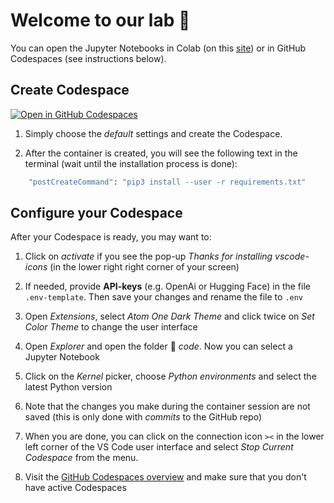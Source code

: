 # Welcome to our lab 👋

You can open the Jupyter Notebooks in Colab (on this [site](https://kirenz.github.io/lab-template/slide.html)) or in GitHub Codespaces (see instructions below).

## Create Codespace


[![Open in GitHub Codespaces](https://github.com/codespaces/badge.svg)](https://codespaces.new/kirenz/lab-template?quickstart=1)


1. Simply choose the *default* settings and create the Codespace.

2. After the container is created, you will see the following text in the terminal (wait until the installation process is done):

```bash
	"postCreateCommand": "pip3 install --user -r requirements.txt"
```


## Configure your Codespace

After your Codespace is ready, you may want to: 

1. Click on *activate* if you see the pop-up *Thanks for installing vscode-icons* (in the lower right right corner of your screen)

2. If needed, provide **API-keys** (e.g. OpenAi or Hugging Face) in the file `.env-template`. Then save your changes and rename the file to `.env`

3. Open *Extensions*, select *Atom One Dark Theme* and click twice on *Set Color Theme* to change the user interface

4. Open *Explorer* and open the folder 📂 *code*. Now you can select a Jupyter Notebook

5. Click on the *Kernel* picker, choose *Python environments* and select the latest Python version

6. Note that the changes you make during the container session are not saved (this is only done with *commits* to the GitHub repo)

7. When you are done, you can click on the connection icon `><` in the lower left corner of the VS Code user interface and select *Stop Current Codespace* from the menu.

8. Visit the [GitHub Codespaces overview](https://github.com/codespaces) and make sure that you don't have active Codespaces